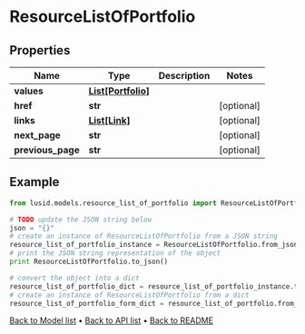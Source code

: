 # ResourceListOfPortfolio


## Properties
Name | Type | Description | Notes
------------ | ------------- | ------------- | -------------
**values** | [**List[Portfolio]**](Portfolio.md) |  | 
**href** | **str** |  | [optional] 
**links** | [**List[Link]**](Link.md) |  | [optional] 
**next_page** | **str** |  | [optional] 
**previous_page** | **str** |  | [optional] 

## Example

```python
from lusid.models.resource_list_of_portfolio import ResourceListOfPortfolio

# TODO update the JSON string below
json = "{}"
# create an instance of ResourceListOfPortfolio from a JSON string
resource_list_of_portfolio_instance = ResourceListOfPortfolio.from_json(json)
# print the JSON string representation of the object
print ResourceListOfPortfolio.to_json()

# convert the object into a dict
resource_list_of_portfolio_dict = resource_list_of_portfolio_instance.to_dict()
# create an instance of ResourceListOfPortfolio from a dict
resource_list_of_portfolio_form_dict = resource_list_of_portfolio.from_dict(resource_list_of_portfolio_dict)
```
[Back to Model list](../README.md#documentation-for-models) &#8226; [Back to API list](../README.md#documentation-for-api-endpoints) &#8226; [Back to README](../README.md)


